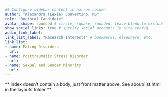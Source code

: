 ```yaml
---
## Configure sidebar content in narrow column
author: "Alexandra (Lexie) Convertino, MS"
role: "Doctoral Candidate"
avatar_shape: rounded # circle, square, rounded, leave blank to exclude
show_social_links: true # specify social accounts in site config
audio_link_label: 
link_list_label: "Research Interests" # bookmarks, elsewhere, etc.
link_list:
- name: Eating Disorders
  url: 
- name: Posttraumatic Stress Disorder
  url: 
- name: Sexual and Gender Minority
  url: 
---
```


** index doesn't contain a body, just front matter above.
See about/list.html in the layouts folder **